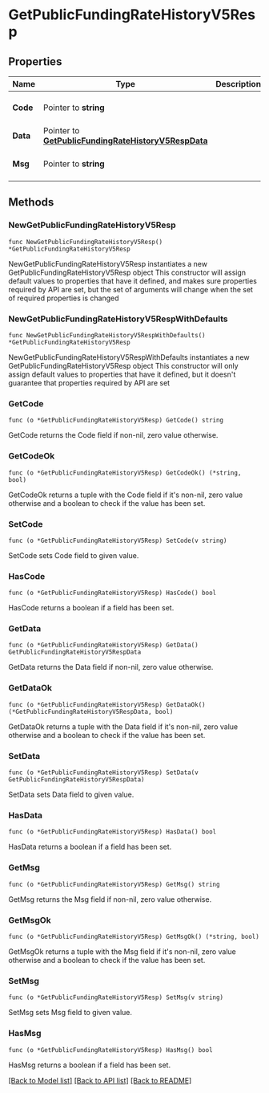 # GetPublicFundingRateHistoryV5Resp

## Properties

Name | Type | Description | Notes
------------ | ------------- | ------------- | -------------
**Code** | Pointer to **string** |  | [optional] [default to ""]
**Data** | Pointer to [**GetPublicFundingRateHistoryV5RespData**](GetPublicFundingRateHistoryV5RespData.md) |  | [optional] 
**Msg** | Pointer to **string** |  | [optional] [default to ""]

## Methods

### NewGetPublicFundingRateHistoryV5Resp

`func NewGetPublicFundingRateHistoryV5Resp() *GetPublicFundingRateHistoryV5Resp`

NewGetPublicFundingRateHistoryV5Resp instantiates a new GetPublicFundingRateHistoryV5Resp object
This constructor will assign default values to properties that have it defined,
and makes sure properties required by API are set, but the set of arguments
will change when the set of required properties is changed

### NewGetPublicFundingRateHistoryV5RespWithDefaults

`func NewGetPublicFundingRateHistoryV5RespWithDefaults() *GetPublicFundingRateHistoryV5Resp`

NewGetPublicFundingRateHistoryV5RespWithDefaults instantiates a new GetPublicFundingRateHistoryV5Resp object
This constructor will only assign default values to properties that have it defined,
but it doesn't guarantee that properties required by API are set

### GetCode

`func (o *GetPublicFundingRateHistoryV5Resp) GetCode() string`

GetCode returns the Code field if non-nil, zero value otherwise.

### GetCodeOk

`func (o *GetPublicFundingRateHistoryV5Resp) GetCodeOk() (*string, bool)`

GetCodeOk returns a tuple with the Code field if it's non-nil, zero value otherwise
and a boolean to check if the value has been set.

### SetCode

`func (o *GetPublicFundingRateHistoryV5Resp) SetCode(v string)`

SetCode sets Code field to given value.

### HasCode

`func (o *GetPublicFundingRateHistoryV5Resp) HasCode() bool`

HasCode returns a boolean if a field has been set.

### GetData

`func (o *GetPublicFundingRateHistoryV5Resp) GetData() GetPublicFundingRateHistoryV5RespData`

GetData returns the Data field if non-nil, zero value otherwise.

### GetDataOk

`func (o *GetPublicFundingRateHistoryV5Resp) GetDataOk() (*GetPublicFundingRateHistoryV5RespData, bool)`

GetDataOk returns a tuple with the Data field if it's non-nil, zero value otherwise
and a boolean to check if the value has been set.

### SetData

`func (o *GetPublicFundingRateHistoryV5Resp) SetData(v GetPublicFundingRateHistoryV5RespData)`

SetData sets Data field to given value.

### HasData

`func (o *GetPublicFundingRateHistoryV5Resp) HasData() bool`

HasData returns a boolean if a field has been set.

### GetMsg

`func (o *GetPublicFundingRateHistoryV5Resp) GetMsg() string`

GetMsg returns the Msg field if non-nil, zero value otherwise.

### GetMsgOk

`func (o *GetPublicFundingRateHistoryV5Resp) GetMsgOk() (*string, bool)`

GetMsgOk returns a tuple with the Msg field if it's non-nil, zero value otherwise
and a boolean to check if the value has been set.

### SetMsg

`func (o *GetPublicFundingRateHistoryV5Resp) SetMsg(v string)`

SetMsg sets Msg field to given value.

### HasMsg

`func (o *GetPublicFundingRateHistoryV5Resp) HasMsg() bool`

HasMsg returns a boolean if a field has been set.


[[Back to Model list]](../README.md#documentation-for-models) [[Back to API list]](../README.md#documentation-for-api-endpoints) [[Back to README]](../README.md)


